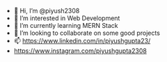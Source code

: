 - 👋 Hi, I’m @piyush2308
- 👀 I’m interested in Web Development 
- 🌱 I’m currently learning MERN Stack
- 💞️ I’m looking to collaborate on some good projects 
- 📫 https://www.linkedin.com/in/piyushgupta23/
- https://www.instagram.com/piyushgupta2308
 
 

<!---
piyush2308/piyush2308 is a ✨ special ✨ repository because its `README.md` (this file) appears on your GitHub profile.
You can click the Preview link to take a look at your changes.
--->
